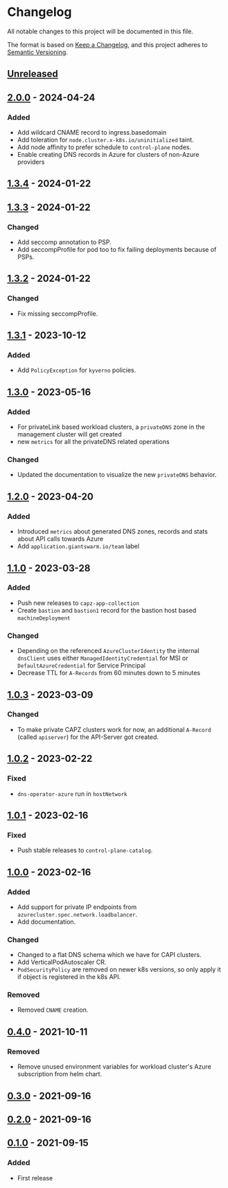 # Changelog

All notable changes to this project will be documented in this file.

The format is based on [Keep a Changelog](https://keepachangelog.com/en/1.0.0/),
and this project adheres to [Semantic Versioning](https://semver.org/spec/v2.0.0.html).

## [Unreleased]

## [2.0.0] - 2024-04-24

### Added

- Add wildcard CNAME record to ingress.basedomain
- Add toleration for `node.cluster.x-k8s.io/uninitialized` taint.
- Add node affinity to prefer schedule to `control-plane` nodes.
- Enable creating DNS records in Azure for clusters of non-Azure providers

## [1.3.4] - 2024-01-22

## [1.3.3] - 2024-01-22

### Changed

- Add seccomp annotation to PSP. 
- Add seccompProfile for pod too to fix failing deployments because of PSPs.

## [1.3.2] - 2024-01-22

### Changed

- Fix missing seccompProfile.

## [1.3.1] - 2023-10-12

### Added

- Add `PolicyException` for `kyverno` policies.

## [1.3.0] - 2023-05-16

### Added

- For privateLink based workload clusters, a `privateDNS` zone in the management cluster will get created
- new `metrics` for all the privateDNS related operations

### Changed

- Updated the documentation to visualize the new `privateDNS` behavior.

## [1.2.0] - 2023-04-20

### Added

- Introduced `metrics` about generated DNS zones, records and stats about API calls towards Azure
- Add `application.giantswarm.io/team` label

## [1.1.0] - 2023-03-28

### Added

- Push new releases to `capz-app-collection`
- Create `bastion` and `bastion1` record for the bastion host based `machineDeployment`

### Changed

- Depending on the referenced `AzureClusterIdentity` the internal `dnsClient` uses either `ManagedIdentityCredential` for MSI or `DefaultAzureCredential` for Service Principal
- Decrease TTL for `A-Records` from 60 minutes down to 5 minutes

## [1.0.3] - 2023-03-09

### Changed

- To make private CAPZ clusters work for now, an additional `A-Record` (called `apiserver`) for the API-Server got created.

## [1.0.2] - 2023-02-22

### Fixed

- `dns-operator-azure` run in `hostNetwork`

## [1.0.1] - 2023-02-16

### Fixed

- Push stable releases to `control-plane-catalog`.

## [1.0.0] - 2023-02-16


### Added

- Add support for private IP endpoints from `azurecluster.spec.network.loadbalancer`.
- Add documentation.

### Changed

- Changed to a flat DNS schema which we have for CAPI clusters.
- Add VerticalPodAutoscaler CR.
- `PodSecurityPolicy` are removed on newer k8s versions, so only apply it if object is registered in the k8s API.

### Removed

- Removed `CNAME` creation.

## [0.4.0] - 2021-10-11

### Removed

- Remove unused environment variables for workload cluster's Azure subscription from helm chart.

## [0.3.0] - 2021-09-16

## [0.2.0] - 2021-09-16

## [0.1.0] - 2021-09-15

### Added

- First release

[Unreleased]: https://github.com/giantswarm/dns-operator-azure/compare/v2.0.0...HEAD
[2.0.0]: https://github.com/giantswarm/dns-operator-azure/compare/v1.3.4...v2.0.0
[1.3.4]: https://github.com/giantswarm/dns-operator-azure/compare/v1.3.3...v1.3.4
[1.3.3]: https://github.com/giantswarm/dns-operator-azure/compare/v1.3.2...v1.3.3
[1.3.2]: https://github.com/giantswarm/dns-operator-azure/compare/v1.3.1...v1.3.2
[1.3.1]: https://github.com/giantswarm/dns-operator-azure/compare/v1.3.0...v1.3.1
[1.3.0]: https://github.com/giantswarm/dns-operator-azure/compare/v1.2.0...v1.3.0
[1.2.0]: https://github.com/giantswarm/dns-operator-azure/compare/v1.1.0...v1.2.0
[1.1.0]: https://github.com/giantswarm/dns-operator-azure/compare/v1.0.3...v1.1.0
[1.0.3]: https://github.com/giantswarm/dns-operator-azure/compare/v1.0.2...v1.0.3
[1.0.2]: https://github.com/giantswarm/dns-operator-azure/compare/v1.0.1...v1.0.2
[1.0.1]: https://github.com/giantswarm/dns-operator-azure/compare/v1.0.0...v1.0.1
[1.0.0]: https://github.com/giantswarm/dns-operator-azure/compare/v0.4.0...v1.0.0
[0.4.0]: https://github.com/giantswarm/dns-operator-azure/compare/v0.3.0...v0.4.0
[0.3.0]: https://github.com/giantswarm/dns-operator-azure/compare/v0.2.0...v0.3.0
[0.2.0]: https://github.com/giantswarm/dns-operator-azure/compare/v0.1.0...v0.2.0
[0.1.0]: https://github.com/giantswarm/dns-operator-azure/releases/tag/v0.1.0

